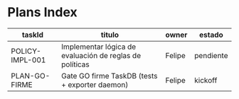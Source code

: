 # Plans Index

| taskId          | titulo                                                   | owner  | estado    |
|-----------------|-----------------------------------------------------------|--------|-----------|
| POLICY-IMPL-001 | Implementar lógica de evaluación de reglas de políticas   | Felipe | pendiente |
| PLAN-GO-FIRME   | Gate GO firme TaskDB (tests + exporter daemon)            | Felipe | kickoff   |

